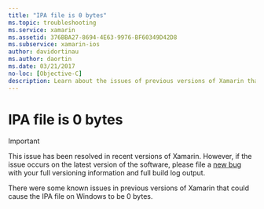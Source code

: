 ```yaml
---
title: "IPA file is 0 bytes"
ms.topic: troubleshooting
ms.service: xamarin
ms.assetid: 376BBA27-8694-4E63-9976-BF60349D42D8
ms.subservice: xamarin-ios
author: davidortinau
ms.author: daortin
ms.date: 03/21/2017
no-loc: [Objective-C]
description: Learn about the issues of previous versions of Xamarin that could cause the IPA file on Windows to be 0 bytes.
---
```


# IPA file is 0 bytes

> [!IMPORTANT]
> This issue has been resolved in recent versions of Xamarin. However, if the issue occurs on the latest version of the software, please file a [new bug](~/cross-platform/troubleshooting/questions/howto-file-bug.md) with your full versioning information and full build log output.

There were some known issues in previous versions of Xamarin that could cause the IPA file on Windows to be 0 bytes. 
